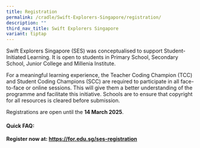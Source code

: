 ```yaml
---
title: Registration
permalink: /cradle/Swift-Explorers-Singapore/registration/
description: ""
third_nav_title: Swift Explorers Singapore
variant: tiptap
---
```

<p>Swift Explorers Singapore (SES) was conceptualised to support Student-Initiated
Learning. It is open to students in Primary School, Secondary School, Junior
College and Millenia Institute.</p>
<p>For a meaningful learning experience, the Teacher Coding Champion (TCC)
and Student Coding Champions (SCC) are required to participate in all face-to-face
or online sessions. This will give them a better understanding of the programme
and facilitate this initiative. Schools are to ensure that copyright for
all resources is cleared before submission.</p>
<p>Registrations are open until the <strong>14 March 2025</strong>.</p>
<h4>Quick FAQ:</h4>
<p><strong>Register now at: <a href="https://for.edu.sg/ses-registration2024" rel="noopener noreferrer nofollow" target="_blank">https://for.edu.sg/ses-registration</a></strong>
</p>
